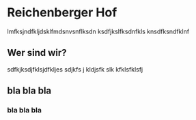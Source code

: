 # Reichenberger Hof
lmfksjndfkljdsklfmdsnvsnflksdn ksdfjkslfksdnfkls  knsdfksndfklnf 

## Wer sind wir?

sdfkjksdjfklsjdfkljes sdjkfs j kldjsfk slk kfklsfklsfj

## bla bla bla

### bla bla bla
